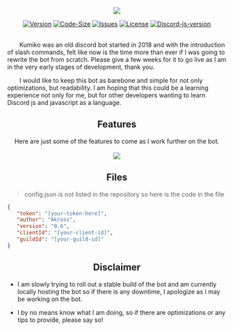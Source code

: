 <div align="center">
<img src="https://i.imgur.com/CNqwXru.png" />

[![Version][version-shield]][repo-url]
[![Code-Size][code-size-shield]][repo-url]
[![Issues][issues-sheild]][repo-url]
[![License][license-shield]][repo-url]
[![Discord-js-version][discord-js]][repo-url]
<br></br>
</div>

&emsp;&emsp;Kumiko was an old discord bot started in 2018 and with the introduction of slash commands, felt like now is the time more than ever if I was going to rewrite the bot from scratch. Please give a few weeks for it to go live as I am in the very early stages of development, thank you.

&emsp;&emsp;I would like to keep this bot as barebone and simple for not only optimizations, but readability. I am hoping that this could be a learning experience not only for me, but for other developers wanting to learn Discord js and javascript as a language.

<div align="center"><h2>Features</h2>
    Here are just some of the features to come as I work further on the bot.
    <br></br>
    <img src="https://i.imgur.com/2odML5a.png">
</div>

<h2 align="center">Files</h2>

> config.json is not listed in the repository so here is the code in the file

 ```json
{
    "token": "[your-token-here]",
    "author": "Akross",
    "version": "0.6",
    "clientId": "[your-client-id]",
    "guildId": "[your-guild-id]"
}
```

<h2 align="center">Disclaimer</h2>

- I am slowly trying to roll out a stable build of the bot and am currently locally hosting the bot so if there is any downtime, I apologize as I may be working on the bot.

- I by no means know what I am doing, so if there are optimizations or any tips to provide, please say so!

[repo-url]: https://github.com/akr0ss/kumiko-discord-bot
[version-shield]: https://img.shields.io/github/v/release/akr0ss/kumiko-discord-bot?include_prereleases
[code-size-shield]: https://img.shields.io/github/languages/code-size/akr0ss/kumiko-discord-bot
[issues-sheild]: https://img.shields.io/github/issues/akr0ss/kumiko-discord-bot
[license-shield]: https://img.shields.io/github/license/akr0ss/kumiko-discord-bot
[discord-js]: https://img.shields.io/badge/Discord.js-v14.11.0-%232C7D59
